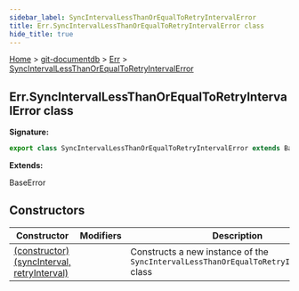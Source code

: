 ```yaml
---
sidebar_label: SyncIntervalLessThanOrEqualToRetryIntervalError
title: Err.SyncIntervalLessThanOrEqualToRetryIntervalError class
hide_title: true
---
```


[Home](./index.md) &gt; [git-documentdb](./git-documentdb.md) &gt; [Err](./git-documentdb.err.md) &gt; [SyncIntervalLessThanOrEqualToRetryIntervalError](./git-documentdb.err.syncintervallessthanorequaltoretryintervalerror.md)

## Err.SyncIntervalLessThanOrEqualToRetryIntervalError class


<b>Signature:</b>

```typescript
export class SyncIntervalLessThanOrEqualToRetryIntervalError extends BaseError 
```
<b>Extends:</b>

BaseError

## Constructors

|  Constructor | Modifiers | Description |
|  --- | --- | --- |
|  [(constructor)(syncInterval, retryInterval)](./git-documentdb.err.syncintervallessthanorequaltoretryintervalerror._constructor_.md) |  | Constructs a new instance of the <code>SyncIntervalLessThanOrEqualToRetryIntervalError</code> class |

